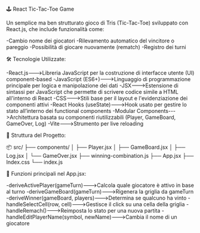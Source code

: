 🕹️ React Tic-Tac-Toe Game

Un semplice ma ben strutturato gioco di Tris (Tic-Tac-Toe) sviluppato con React.js, che include funzionalità come:

-Cambio nome dei giocatori
-Rilevamento automatico del vincitore o pareggio
-Possibilità di giocare nuovamente (rematch)
-Registro dei turni

🛠️ Tecnologie Utilizzate:

-React.js--->Libreria JavaScript per la costruzione di interfacce utente (UI) component-based
-JavaScript (ES6+)--->Linguaggio di programmazione principale per logica e manipolazione dei dati
-JSX--->Estensione di sintassi per JavaScript che permette di scrivere codice simile a HTML all'interno di React
-CSS--->Stili base per il layout e l'evidenziazione dei componenti attivi
-React Hooks (useState)--->Hook usato per gestire lo stato all’interno dei functional components
-Modular Components--->Architettura basata su componenti riutilizzabili (Player, GameBoard, GameOver, Log)
-Vite--->Strumento per live reloading 

📁 Struttura del Progetto:

📦 src/
├── components/
│   ├── Player.jsx
│   ├── GameBoard.jsx
│   ├── Log.jsx
│   └── GameOver.jsx
├── winning-combination.js
├── App.jsx
├── Index.css
└── index.js


🔧 Funzioni principali nel App.jsx:

-deriveActivePlayer(gameTurn)--->Calcola quale giocatore è attivo in base al turno
-deriveGameBoard(gameTurn)--->Rigenera la griglia da gameTurn
-deriveWinner(gameBoard, players)--->Determina se qualcuno ha vinto
-handleSelectCell(row, cell)--->Gestisce il click su una cella della griglia
-handleRemach()--->Reimposta lo stato per una nuova partita
-handleEditPlayerName(symbol, newName)--->Cambia il nome di un giocatore